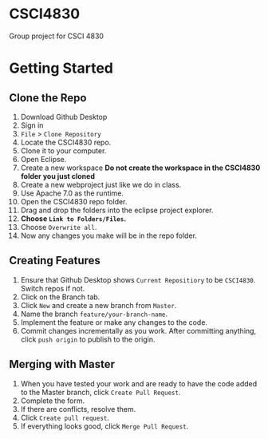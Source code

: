 # CSCI4830
Group project for CSCI 4830

# Getting Started

## Clone the Repo

1. Download Github Desktop
2. Sign in
3. `File` > `Clone Repository`
4. Locate the CSCI4830 repo.
5. Clone it to your computer.
6. Open Eclipse. 
7. Create a new workspace **Do not create the workspace in the CSCI4830 folder you just cloned**
8. Create a new webproject just like we do in class. 
9. Use Apache 7.0 as the runtime. 
10. Open the CSCI4830 repo folder. 
11. Drag and drop the folders into the eclipse project explorer. 
12. **Choose `Link to Folders/Files`.**
13. Choose `Overwrite all`. 
14. Now any changes you make will be in the repo folder. 

## Creating Features
1. Ensure that Github Desktop shows `Current Repositiory` to be `CSCI4830`. Switch repos if not. 
2. Click on the Branch tab. 
3. Click `New` and create a new branch from `Master`.
4. Name the branch `feature/your-branch-name`.
5. Implement the feature or make any changes to the code. 
6. Commit changes incrementally as you work. After committing anything, click `push origin` to publish to the origin.

## Merging with Master

1. When you have tested your work and are ready to have the code added to the Master branch, click `Create Pull Request`. 
2. Complete the form.
3. If there are conflicts, resolve them.
4. Click `Create pull request`. 
5. If everything looks good, click `Merge Pull Request`. 